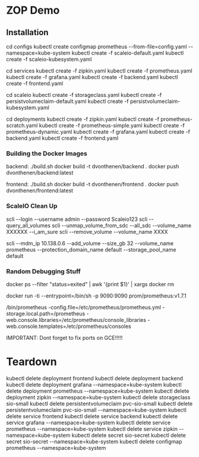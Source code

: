 # ZOP Demo

## Installation

cd configs
kubectl create configmap prometheus --from-file=config.yaml --namespace=kube-system
kubectl create -f scaleio-default.yaml
kubectl create -f scaleio-kubesystem.yaml

cd services
kubectl create -f zipkin.yaml
kubectl create -f prometheus.yaml
kubectl create -f grafana.yaml
kubectl create -f backend.yaml
kubectl create -f frontend.yaml

cd scaleio
kubectl create -f storageclass.yaml
kubectl create -f persistvolumeclaim-default.yaml
kubectl create -f persistvolumeclaim-kubesystem.yaml

cd deployments
kubectl create -f zipkin.yaml
kubectl create -f prometheus-scratch.yaml
kubectl create -f prometheus-simple.yaml
kubectl create -f prometheus-dynamic.yaml
kubectl create -f grafana.yaml
kubectl create -f backend.yaml
kubectl create -f frontend.yaml


### Building the Docker Images
backend:
./build.sh
docker build -t dvonthenen/backend .
docker push dvonthenen/backend:latest

frontend:
./build.sh
docker build -t dvonthenen/frontend .
docker push dvonthenen/frontend:latest


### ScaleIO Clean Up
scli --login --username admin --password Scaleio123
scli --query_all_volumes
scli --unmap_volume_from_sdc --all_sdc --volume_name XXXXXX --i_am_sure
scli --remove_volume --volume_name XXXX

scli --mdm_ip 10.138.0.6 --add_volume --size_gb 32 --volume_name prometheus --protection_domain_name default --storage_pool_name default


### Random Debugging Stuff
docker ps --filter "status=exited" | awk '{print $1}' | xargs docker rm

docker run -ti --entrypoint=/bin/sh -p 9090:9090 prom/prometheus:v1.7.1

/bin/prometheus -config.file=/etc/prometheus/prometheus.yml -storage.local.path=/prometheus -web.console.libraries=/etc/prometheus/console_libraries -web.console.templates=/etc/prometheus/consoles

IMPORTANT: Dont forget to fix ports on GCE!!!!!


# Teardown
kubectl delete deployment frontend
kubectl delete deployment backend
kubectl delete deployment grafana --namespace=kube-system
kubectl delete deployment prometheus --namespace=kube-system
kubectl delete deployment zipkin --namespace=kube-system
kubectl delete storageclass sio-small
kubectl delete persistentvolumeclaim pvc-sio-small
kubectl delete persistentvolumeclaim pvc-sio-small --namespace=kube-system
kubectl delete service frontend
kubectl delete service backend
kubectl delete service grafana --namespace=kube-system
kubectl delete service prometheus --namespace=kube-system
kubectl delete service zipkin --namespace=kube-system
kubectl delete secret sio-secret
kubectl delete secret sio-secret --namespace=kube-system
kubectl delete configmap prometheus --namespace=kube-system
